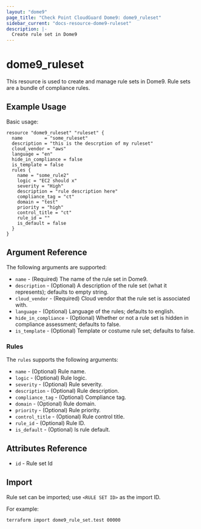```yaml
---
layout: "dome9"
page_title: "Check Point CloudGuard Dome9: dome9_ruleset"
sidebar_current: "docs-resource-dome9-ruleset"
description: |-
  Create rule set in Dome9
---
```


# dome9_ruleset

This resource is used to create and manage rule sets in Dome9. Rule sets are a bundle of compliance rules.

## Example Usage

Basic usage:

```hcl
resource "dome9_ruleset" "ruleset" {
  name        = "some_ruleset"
  description = "this is the descrption of my ruleset"
  cloud_vendor = "aws"
  language = "en"
  hide_in_compliance = false
  is_template = false
  rules {
    name = "some_rule2"
    logic = "EC2 should x"
    severity = "High"
    description = "rule description here"
    compliance_tag = "ct"
    domain = "test"
    priority = "high"
    control_title = "ct"
    rule_id = ""
    is_default = false
  }
}

```

## Argument Reference

The following arguments are supported:

* `name` - (Required) The name of the rule set in Dome9.
* `description` - (Optional) A description of the rule set (what it represents); defaults to empty string.
* `cloud_vendor` - (Required) Cloud vendor that the rule set is associated with.
* `language` - (Optional) Language of the rules; defaults to english.
* `hide_in_compliance` - (Optional) Whether or not a rule set is hidden in compliance assessment; defaults to false.
* `is_template` - (Optional) Template or costume rule set; defaults to false.

### Rules 

The `rules` supports the following arguments:
    
* `name` - (Optional) Rule name.
* `logic` - (Optional) Rule logic.
* `severity` - (Optional) Rule severity.
* `description` - (Optional) Rule description.
* `compliance_tag` - (Optional) Compliance tag.
* `domain` - (Optional) Rule domain.
* `priority` - (Optional) Rule priority.
* `control_title` - (Optional) Rule control title.
* `rule_id` - (Optional) Rule ID.
* `is_default` - (Optional) Is rule default.

## Attributes Reference

* `id` - Rule set Id

## Import

Rule set can be imported; use `<RULE SET ID>` as the import ID. 

For example:

```shell
terraform import dome9_rule_set.test 00000
```
